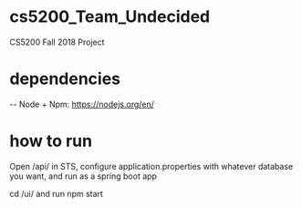 # cs5200_Team_Undecided
CS5200 Fall 2018 Project

# dependencies
--
Node + Npm: https://nodejs.org/en/

# how to run

Open /api/ in STS, configure application.properties with whatever database you want, and run as a spring boot app

cd /ui/ and run npm start
